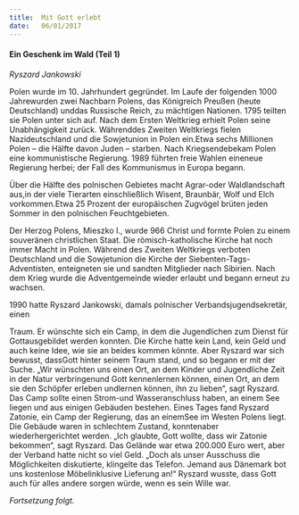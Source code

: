 ```yaml
---
title:  Mit Gott erlebt
date:   06/01/2017
---
```


#### Ein Geschenk im Wald (Teil 1) 

_Ryszard Jankowski_ 

Polen wurde im 10. Jahrhundert gegründet. Im Laufe der folgenden 1000 Jahrewurden zwei Nachbarn Polens, das Königreich Preußen (heute Deutschland) unddas Russische Reich, zu mächtigen Nationen. 1795 teilten sie Polen unter sich auf. Nach dem Ersten Weltkrieg erhielt Polen seine Unabhängigkeit zurück. Währenddes Zweiten Weltkriegs fielen Nazideutschland und die Sowjetunion in Polen ein.Etwa sechs Millionen Polen – die Hälfte davon Juden – starben. Nach Kriegsendebekam Polen eine kommunistische Regierung. 1989 führten freie Wahlen eineneue Regierung herbei; der Fall des Kommunismus in Europa begann.

Über die Hälfte des polnischen Gebietes macht Agrar-oder Waldlandschaft aus,in der viele Tierarten einschließlich Wisent, Braunbär, Wolf und Elch vorkommen.Etwa 25 Prozent der europäischen Zugvögel brüten jeden Sommer in den polnischen Feuchtgebieten. 

Der Herzog Polens, Mieszko I., wurde 966 Christ und formte Polen zu einem souveränen christlichen Staat. Die römisch-katholische Kirche hat noch immer Macht in Polen. Während des Zweiten Weltkriegs verboten Deutschland und die Sowjetunion die Kirche der Siebenten-Tags-Adventisten, enteigneten sie und sandten Mitglieder nach Sibirien. Nach dem Krieg wurde die Adventgemeinde wieder erlaubt und begann erneut zu wachsen. 

1990 hatte Ryszard Jankowski, damals polnischer Verbandsjugendsekretär, einen

Traum. Er wünschte sich ein Camp, in dem die Jugendlichen zum Dienst für Gottausgebildet werden konnten. Die Kirche hatte kein Land, kein Geld und auch keine Idee, wie sie an beides kommen könnte. Aber Ryszard war sich bewusst, dassGott hinter seinem Traum stand, und so begann er mit der Suche. „Wir wünschten uns einen Ort, an dem Kinder und Jugendliche Zeit in der Natur verbringenund Gott kennenlernen können, einen Ort, an dem sie den Schöpfer erleben undlernen können, ihn zu lieben“, sagt Ryszard. Das Camp sollte einen Strom-und Wasseranschluss haben, an einem See liegen und aus einigen Gebäuden bestehen. Eines Tages fand Ryszard Zatonie, ein Camp der Regierung, das an einemSee im Westen Polens liegt. Die Gebäude waren in schlechtem Zustand, konntenaber wiederhergerichtet werden. „Ich glaubte, Gott wollte, dass wir Zatonie bekommen“, sagt Ryszard. Das Gelände war etwa 200.000 Euro wert, aber der Verband hatte nicht so viel Geld. „Doch als unser Ausschuss die Möglichkeiten diskutierte, klingelte das Telefon. Jemand aus Dänemark bot uns kostenlose Möbelinklusive Lieferung an!“ Ryszard wusste, dass Gott auch für alles andere sorgen würde, wenn es sein Wille war. 

_Fortsetzung folgt._ 